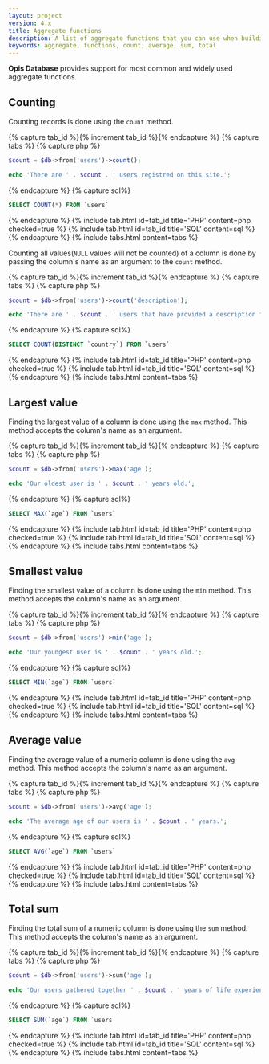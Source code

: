 ```yaml
---
layout: project
version: 4.x
title: Aggregate functions
description: A list of aggregate functions that you can use when building your query
keywords: aggregate, functions, count, average, sum, total
---
```


**Opis Database** provides support for most common and widely used aggregate functions.

## Counting

Counting records is done using the `count` method. 

{% capture tab_id %}{% increment tab_id %}{% endcapture %}
{% capture tabs %}
{% capture php %}
```php
$count = $db->from('users')->count();

echo 'There are ' . $count . ' users registred on this site.';
```
{% endcapture %}
{% capture sql%}
```sql
SELECT COUNT(*) FROM `users`
```
{% endcapture %}
{% include tab.html id=tab_id title='PHP' content=php checked=true %}
{% include tab.html id=tab_id title='SQL' content=sql %}
{% endcapture %}
{% include tabs.html content=tabs %}


Counting all values(`NULL` values will not be counted) of a column is done by 
passing the column's name as an argument to the `count` method. 

{% capture tab_id %}{% increment tab_id %}{% endcapture %}
{% capture tabs %}
{% capture php %}
```php
$count = $db->from('users')->count('description');

echo 'There are ' . $count . ' users that have provided a description for their profile.';
```
{% endcapture %}
{% capture sql%}
```sql
SELECT COUNT(DISTINCT `country`) FROM `users`
```
{% endcapture %}
{% include tab.html id=tab_id title='PHP' content=php checked=true %}
{% include tab.html id=tab_id title='SQL' content=sql %}
{% endcapture %}
{% include tabs.html content=tabs %}

## Largest value

Finding the largest value of a column is done using the `max` method. 
This method accepts the column's name as an argument. 

{% capture tab_id %}{% increment tab_id %}{% endcapture %}
{% capture tabs %}
{% capture php %}
```php
$count = $db->from('users')->max('age');

echo 'Our oldest user is ' . $count . ' years old.';
```
{% endcapture %}
{% capture sql%}
```sql
SELECT MAX(`age`) FROM `users`
```
{% endcapture %}
{% include tab.html id=tab_id title='PHP' content=php checked=true %}
{% include tab.html id=tab_id title='SQL' content=sql %}
{% endcapture %}
{% include tabs.html content=tabs %}

## Smallest value

Finding the smallest value of a column is done using the `min` method. 
This method accepts the column's name as an argument. 

{% capture tab_id %}{% increment tab_id %}{% endcapture %}
{% capture tabs %}
{% capture php %}
```php
$count = $db->from('users')->min('age');

echo 'Our youngest user is ' . $count . ' years old.';
```
{% endcapture %}
{% capture sql%}
```sql
SELECT MIN(`age`) FROM `users`
```
{% endcapture %}
{% include tab.html id=tab_id title='PHP' content=php checked=true %}
{% include tab.html id=tab_id title='SQL' content=sql %}
{% endcapture %}
{% include tabs.html content=tabs %}

## Average value

Finding the average value of a numeric column is done using the `avg` method. 
This method accepts the column's name as an argument. 

{% capture tab_id %}{% increment tab_id %}{% endcapture %}
{% capture tabs %}
{% capture php %}
```php
$count = $db->from('users')->avg('age');

echo 'The average age of our users is ' . $count . ' years.';
```
{% endcapture %}
{% capture sql%}
```sql
SELECT AVG(`age`) FROM `users`
```
{% endcapture %}
{% include tab.html id=tab_id title='PHP' content=php checked=true %}
{% include tab.html id=tab_id title='SQL' content=sql %}
{% endcapture %}
{% include tabs.html content=tabs %}


## Total sum

Finding the total sum of a numeric column is done using the `sum` method. 
This method accepts the column's name as an argument. 

{% capture tab_id %}{% increment tab_id %}{% endcapture %}
{% capture tabs %}
{% capture php %}
```php
$count = $db->from('users')->sum('age');

echo 'Our users gathered together ' . $count . ' years of life experience.';
```
{% endcapture %}
{% capture sql%}
```sql
SELECT SUM(`age`) FROM `users`
```
{% endcapture %}
{% include tab.html id=tab_id title='PHP' content=php checked=true %}
{% include tab.html id=tab_id title='SQL' content=sql %}
{% endcapture %}
{% include tabs.html content=tabs %}
